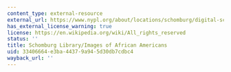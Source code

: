 ```yaml
---
content_type: external-resource
external_url: https://www.nypl.org/about/locations/schomburg/digital-schomburg/images
has_external_license_warning: true
license: https://en.wikipedia.org/wiki/All_rights_reserved
status: ''
title: Schomburg Library/Images of African Americans
uid: 33406664-e3ba-4437-9a94-5d30db7cdbc4
wayback_url: ''
---
```

